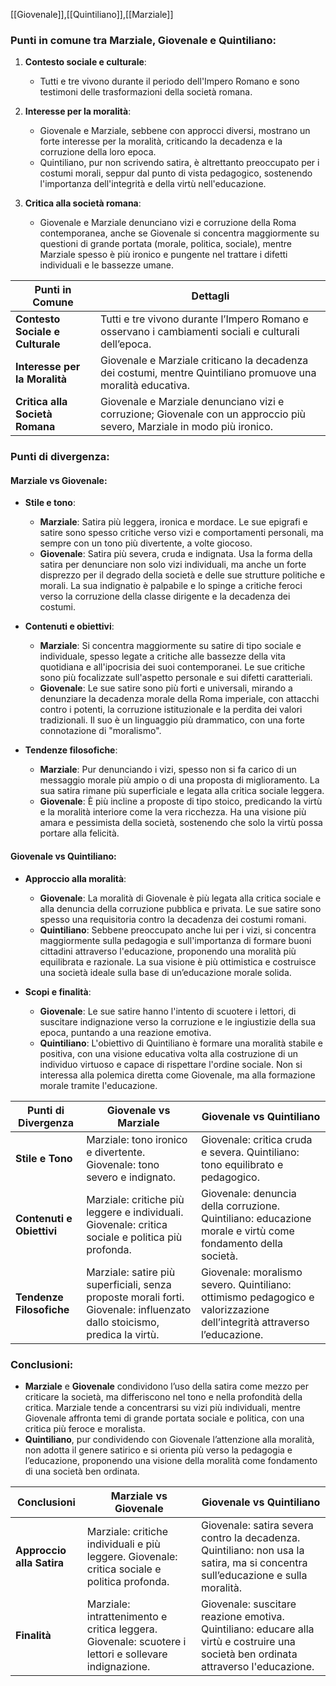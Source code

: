 [[Giovenale]],[[Quintiliano]],[[Marziale]]
### Punti in comune tra Marziale, Giovenale e Quintiliano:

1. **Contesto sociale e culturale**:
    
    - Tutti e tre vivono durante il periodo dell'Impero Romano e sono testimoni delle trasformazioni della società romana.
2. **Interesse per la moralità**:
    
    - Giovenale e Marziale, sebbene con approcci diversi, mostrano un forte interesse per la moralità, criticando la decadenza e la corruzione della loro epoca.
    - Quintiliano, pur non scrivendo satira, è altrettanto preoccupato per i costumi morali, seppur dal punto di vista pedagogico, sostenendo l'importanza dell'integrità e della virtù nell'educazione.
3. **Critica alla società romana**:
    
    - Giovenale e Marziale denunciano vizi e corruzione della Roma contemporanea, anche se Giovenale si concentra maggiormente su questioni di grande portata (morale, politica, sociale), mentre Marziale spesso è più ironico e pungente nel trattare i difetti individuali e le bassezze umane.

| **Punti in Comune**              | **Dettagli**                                                                                                            |
| -------------------------------- | ----------------------------------------------------------------------------------------------------------------------- |
| **Contesto Sociale e Culturale** | Tutti e tre vivono durante l’Impero Romano e osservano i cambiamenti sociali e culturali dell’epoca.                    |
| **Interesse per la Moralità**    | Giovenale e Marziale criticano la decadenza dei costumi, mentre Quintiliano promuove una moralità educativa.            |
| **Critica alla Società Romana**  | Giovenale e Marziale denunciano vizi e corruzione; Giovenale con un approccio più severo, Marziale in modo più ironico. |

### Punti di divergenza:

#### **Marziale vs Giovenale**:

- **Stile e tono**:
    
    - **Marziale**: Satira più leggera, ironica e mordace. Le sue epigrafi e satire sono spesso critiche verso vizi e comportamenti personali, ma sempre con un tono più divertente, a volte giocoso.
    - **Giovenale**: Satira più severa, cruda e indignata. Usa la forma della satira per denunciare non solo vizi individuali, ma anche un forte disprezzo per il degrado della società e delle sue strutture politiche e morali. La sua indignatio è palpabile e lo spinge a critiche feroci verso la corruzione della classe dirigente e la decadenza dei costumi.
- **Contenuti e obiettivi**:
    
    - **Marziale**: Si concentra maggiormente su satire di tipo sociale e individuale, spesso legate a critiche alle bassezze della vita quotidiana e all'ipocrisia dei suoi contemporanei. Le sue critiche sono più focalizzate sull'aspetto personale e sui difetti caratteriali.
    - **Giovenale**: Le sue satire sono più forti e universali, mirando a denunziare la decadenza morale della Roma imperiale, con attacchi contro i potenti, la corruzione istituzionale e la perdita dei valori tradizionali. Il suo è un linguaggio più drammatico, con una forte connotazione di "moralismo".
- **Tendenze filosofiche**:
    
    - **Marziale**: Pur denunciando i vizi, spesso non si fa carico di un messaggio morale più ampio o di una proposta di miglioramento. La sua satira rimane più superficiale e legata alla critica sociale leggera.
    - **Giovenale**: È più incline a proposte di tipo stoico, predicando la virtù e la moralità interiore come la vera ricchezza. Ha una visione più amara e pessimista della società, sostenendo che solo la virtù possa portare alla felicità.

#### **Giovenale vs Quintiliano**:

- **Approccio alla moralità**:
    
    - **Giovenale**: La moralità di Giovenale è più legata alla critica sociale e alla denuncia della corruzione pubblica e privata. Le sue satire sono spesso una requisitoria contro la decadenza dei costumi romani.
    - **Quintiliano**: Sebbene preoccupato anche lui per i vizi, si concentra maggiormente sulla pedagogia e sull'importanza di formare buoni cittadini attraverso l'educazione, proponendo una moralità più equilibrata e razionale. La sua visione è più ottimistica e costruisce una società ideale sulla base di un’educazione morale solida.
- **Scopi e finalità**:
    
    - **Giovenale**: Le sue satire hanno l'intento di scuotere i lettori, di suscitare indignazione verso la corruzione e le ingiustizie della sua epoca, puntando a una reazione emotiva.
    - **Quintiliano**: L'obiettivo di Quintiliano è formare una moralità stabile e positiva, con una visione educativa volta alla costruzione di un individuo virtuoso e capace di rispettare l'ordine sociale. Non si interessa alla polemica diretta come Giovenale, ma alla formazione morale tramite l'educazione.

| **Punti di Divergenza**   | **Giovenale vs Marziale**                                                                                                 | **Giovenale vs Quintiliano**                                                                                            |
| ------------------------- | ------------------------------------------------------------------------------------------------------------------------- | ----------------------------------------------------------------------------------------------------------------------- |
| **Stile e Tono**          | Marziale: tono ironico e divertente. Giovenale: tono severo e indignato.                                                  | Giovenale: critica cruda e severa. Quintiliano: tono equilibrato e pedagogico.                                          |
| **Contenuti e Obiettivi** | Marziale: critiche più leggere e individuali. Giovenale: critica sociale e politica più profonda.                         | Giovenale: denuncia della corruzione. Quintiliano: educazione morale e virtù come fondamento della società.             |
| **Tendenze Filosofiche**  | Marziale: satire più superficiali, senza proposte morali forti. Giovenale: influenzato dallo stoicismo, predica la virtù. | Giovenale: moralismo severo. Quintiliano: ottimismo pedagogico e valorizzazione dell’integrità attraverso l’educazione. |
### Conclusioni:

- **Marziale** e **Giovenale** condividono l’uso della satira come mezzo per criticare la società, ma differiscono nel tono e nella profondità della critica. Marziale tende a concentrarsi su vizi più individuali, mentre Giovenale affronta temi di grande portata sociale e politica, con una critica più feroce e moralista.
- **Quintiliano**, pur condividendo con Giovenale l’attenzione alla moralità, non adotta il genere satirico e si orienta più verso la pedagogia e l’educazione, proponendo una visione della moralità come fondamento di una società ben ordinata.

|**Conclusioni**|**Marziale vs Giovenale**|**Giovenale vs Quintiliano**|
|---|---|---|
|**Approccio alla Satira**|Marziale: critiche individuali e più leggere. Giovenale: critica sociale e politica profonda.|Giovenale: satira severa contro la decadenza. Quintiliano: non usa la satira, ma si concentra sull’educazione e sulla moralità.|
|**Finalità**|Marziale: intrattenimento e critica leggera. Giovenale: scuotere i lettori e sollevare indignazione.|Giovenale: suscitare reazione emotiva. Quintiliano: educare alla virtù e costruire una società ben ordinata attraverso l'educazione.|
